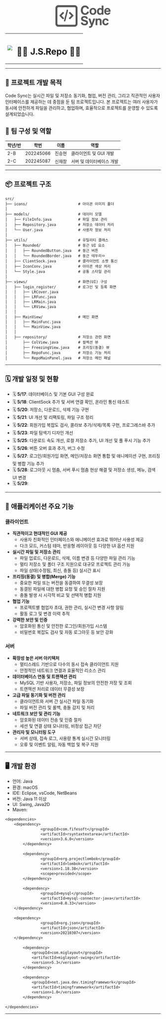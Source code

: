 <p align="center">
  <img src="src/icons/logo.png" alt="Code Sync Logo" width="180"/>
</p>


<div align="center">
<table>
<tr>
<td><img src="https://img.shields.io/badge/TEAM-6A5ACD?style=for-the-badge&logoColor=white" width="150"></td>
<td><h1>🌟🌟 J.S.Repo 🌟🌟</h1></td>
</tr>
</table>
</div>

---

## 🚀 프로젝트 개발 목적

Code Sync는 실시간 파일 및 저장소 동기화, 협업, 버전 관리, 그리고 직관적인 사용자 인터페이스를 제공하는 데 중점을 둔 팀 프로젝트입니다. 본 프로젝트는 여러 사용자가 동시에 안전하게 파일을 관리하고, 협업하며, 효율적으로 프로젝트를 운영할 수 있도록 설계되었습니다.

## 👥 팀 구성 및 역할

| 학년/반 | 학번      | 이름   | 역할                      |
| ------- | --------- | ------ | ------------------------- |
| 2-B     | 202245066 | 진승현 | 클라이언트 및 GUI 개발    |
| 2-C     | 202245087 | 신재창 | 서버 및 데이터베이스 개발 |

---

## 📦 프로젝트 구조

```
src/
├── icons/                       # 아이콘 이미지 폴더
│
├── models/                      # 데이터 모델
│   ├── FileInfo.java            # 파일 정보 관리
│   ├── Repository.java          # 저장소 데이터 처리
│   └── User.java                # 사용자 정보 처리
│
├── utils/                       # 유틸리티 클래스
│   ├── Rounded/                 # 둥근 UI 요소
│   │   ├── RoundedButton.java   # 둥근 버튼
│   │   └── RoundedBorder.java   # 둥근 테두리ㅁ
│   ├── ClientSock.java          # 클라이언트 소켓 통신
│   ├── IconConv.java            # 아이콘 색상 처리
│   └── Style.java               # 공통 스타일 관리
│
├── views/                       # 화면(UI) 구성
│   ├── login_register/          # 로그인 및 등록 화면
│   │   ├── LRCover.java
│   │   ├── LRFunc.java
│   │   ├── LRMain.java
│   │   └── LRView.java
│   │
│   ├── MainView/                # 메인 화면
│   │   ├── MainFunc.java
│   │   └── MainView.java
│   │
│   ├── repository/              # 저장소 관련 화면
│       ├── ColView.java         # 컬렉션 뷰
│       ├── FreezingView.java    # 프리징(동결) 뷰
│       ├── RepoFunc.java        # 저장소 기능 처리
│       └── RepoMainPanel.java   # 저장소 메인 패널
```

---

## 🗓️ 개발 일정 및 현황

- 🗓️ **5/17**: 데이터베이스 및 기본 GUI 구성 완료
- 🗓️ **5/18**: ClientSock 추가 및 서버 연결 확인, 온라인 통신 테스트
- 🗓️ **5/20**: 저장소, 다운로드, 삭제 기능 구현
- 🗓️ **5/21**: UI 개선 및 리팩토링, 파일 구조 정리
- 🗓️ **5/22**: 회원가입 복잡도 검사, 콜라보 추가/삭제/목록 구현, 프로그레스바 추가
- 🗓️ **5/23**: 파일 탐색기 디자인 개선
- 🗓️ **5/25**: 다운로드 속도 개선, 로컬 저장소 추가, UI 개선 및 풀 푸시 기능 추가
- 🗓️ **5/26**: 버튼 오버 효과 추가, 버그 수정
- 🗓️ **5/27**: 로그인/회원가입 화면, 메인/저장소 화면 통합 및 애니메이션 구현, 프리징 및 병합 기능 추가
- 🗓️ **5/28**: 로그아웃 시 멈춤, 서버 푸시 멈춤 현상 해결 및 저장소 생성, 메뉴, 검색 UI 변경
- 🗓️ **5/29**:

---

## 🎯 애플리케이션 주요 기능

### 클라이언트

- **직관적이고 현대적인 GUI 제공**
  - 사용자 친화적인 인터페이스와 애니메이션 효과로 뛰어난 사용성 제공
  - 다크 모드, 커스텀 테마, 반응형 레이아웃 등 다양한 UI 옵션 지원
- **실시간 파일 및 저장소 관리**
  - 파일 업로드, 다운로드, 삭제, 이름 변경 등 다양한 파일 관리 기능
  - 멀티 저장소 및 폴더 구조 지원으로 대규모 프로젝트 관리 가능
  - 파일 상태(수정됨, 최신, 충돌 등) 실시간 표시
- **프리징(동결) 및 병합(Merge) 기능**
  - 중요한 파일 또는 버전을 동결하여 무결성 보장
  - 동결된 파일에 대한 병합 요청 및 승인 절차 지원
  - 충돌 발생 시 시각적 비교 및 선택적 병합 지원
- **협업 기능**
  - 프로젝트별 협업자 초대, 권한 관리, 실시간 변경 사항 알림
  - 활동 로그 및 변경 이력 추적
- **강력한 보안 및 인증**
  - 암호화된 통신 및 안전한 로그인/회원가입 시스템
  - 비밀번호 복잡도 검사 및 자동 로그아웃 등 보안 강화

### 서버

- **확장성 높은 서버 아키텍처**
  - 멀티스레드 기반으로 다수의 동시 접속 클라이언트 지원
  - 안정적인 네트워크 연결과 효율적인 리소스 관리
- **데이터베이스 연동 및 트랜잭션 관리**
  - MySQL 기반 사용자, 저장소, 파일 정보의 안전한 저장 및 조회
  - 트랜잭션 처리로 데이터 무결성 보장
- **고급 파일 동기화 및 버전 관리**
  - 클라이언트와 서버 간 실시간 파일 동기화
  - 파일 버전 관리 및 롤백, 충돌 감지 및 처리
- **네트워크 보안 및 관리 기능**
  - 암호화된 데이터 전송 및 인증 절차
  - 세션 및 연결 상태 모니터링, 비정상 접근 차단
- **관리자 및 모니터링 도구**
  - 서버 상태, 접속 로그, 사용량 통계 실시간 모니터링
  - 오류 및 이벤트 알림, 자동 백업 및 복구 지원

---

## 🖥️ 개발 환경

- 언어: Java
- 환경: macOS
- IDE: Eclipse, vsCode, NetBeans
- 버전: Java 11 이상
- UI: Swing, Java2D
- Maven:

```
<dependencies>
	<dependency>
            	<groupId>com.fifesoft</groupId>
            	<artifactId>rsyntaxtextarea</artifactId>
            	<version>3.6.0</version>
        </dependency>

        <dependency>
            	<groupId>org.projectlombok</groupId>
            	<artifactId>lombok</artifactId>
            	<version>1.18.38</version>
            	<scope>provided</scope>
        </dependency>

        <dependency>
            	<groupId>mysql</groupId>
            	<artifactId>mysql-connector-java</artifactId>
            	<version>8.0.33</version>
	</dependency>

	<dependency>
             	<groupId>org.json</groupId>
             	<artifactId>json</artifactId>
             	<version>20210307</version>
	</dependency>

    	<dependency>
        	<groupId>com.miglayout</groupId>
        	<artifactId>miglayout-swing</artifactId>
        	<version>5.3</version>
    	</dependency>

    	<dependency>
        	<groupId>net.java.dev.timingframework</groupId>
        	<artifactId>timingframework</artifactId>
        	<version>1.0</version>
    	</dependency>

</dependencies>
```

---
